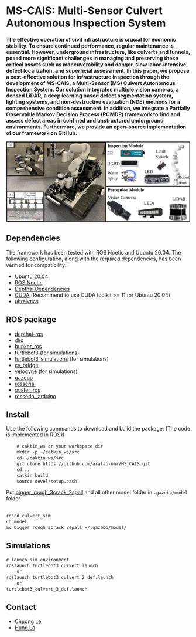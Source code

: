 # MS-CAIS: Multi-Sensor Culvert Autonomous Inspection System
**The effective operation of civil infrastructure is crucial for economic stability. To ensure continued performance, regular maintenance is essential. However, underground infrastructure, like culverts and tunnels, posed more significant challenges in managing and preserving these critical assets such as maneuverability and danger,  slow labor-intensive, defect localization, and superficial assessment. In this paper, we propose a cost-effective solution for infrastructure inspection through the development of MS-CAIS, a Multi-Sensor (MS) Culvert Autonomous Inspection System. Our solution integrates multiple vision cameras, a densed LiDAR, a deep learning based defect segmentation system, lighting systems, and non-destructive evaluation (NDE) methods for a comprehensive condition assessment. In addition, we integrate a Partially Observable Markov Decision Process (POMDP) framework to find and assess defect areas in confined and unstructured underground environments. Furthermore, we provide an open-source implementation of our framework on GitHub.**

<p align='center'>
    <img src="./pic/ms-robot.png" alt="drawing" width="800"/>
</p>

## Dependencies
The framework has been tested with ROS Noetic and Ubuntu 20.04. The following configuration, along with the required dependencies, has been verified for compatibility:

- [Ubuntu 20.04](https://releases.ubuntu.com/focal/)
- [ROS Noetic](http://wiki.ros.org/noetic/Installation/Ubuntu) 
- [Depthai Dependencies](https://docs.luxonis.com/software/ros/depthai-ros/build/)
- [CUDA](https://developer.nvidia.com/cuda-downloads) (Recommend to use CUDA toolkit >= 11 for Ubuntu 20.04)
- [ultralytics](https://github.com/ultralytics)


## ROS package
- [depthai-ros](https://github.com/luxonis/depthai-ros/tree/noetic)
- [dlio](https://github.com/vectr-ucla/direct_lidar_inertial_odometry)
- [bunker_ros](https://github.com/agilexrobotics/bunker_ros)
- [turtlebot3](https://github.com/ROBOTIS-GIT/turtlebot3) (for simulations)
- [turtlebot3_simulations](https://github.com/ROBOTIS-GIT/turtlebot3_simulations) (for simulations)
- [cv_bridge](https://github.com/ros-perception/vision_opencv)
- [velodyne](https://github.com/ros-drivers/velodyne) (for simulations)
- [gazebo](https://gazebosim.org/docs/latest/ros_installation/)
- [rosserial](https://github.com/ros-drivers/rosserial)
- [ouster_ros](https://github.com/ouster-lidar/ouster-ros)
- [rosserial_arduino](http://wiki.ros.org/rosserial_arduino/Tutorials/Arduino%20IDE%20Setup)

## Install
Use the following commands to download and build the package: (The code is implemented in ROS1)

```
    # caktin_ws or your workspace dir 
    mkdir -p ~/catkin_ws/src 
    cd ~/caktin_ws/src    
    git clone https://github.com/aralab-unr/MS_CAIS.git
    cd ..
    catkin build
    source devel/setup.bash
```
Put [bigger_rough_3crack_2spall](https://github.com/khuechuong/culvert_sim/tree/main/model/bigger_rough_3crack_2spall) and all other model folder in ```.gazebo/model``` folder

```

roscd culvert_sim
cd model
mv bigger_rough_3crack_2spall ~/.gazebo/model/
```

## Simulations
```
# launch sim environment
roslaunch turtlebot3_culvert.launch
    or
roslaunch turtlebot3_culvert_2_def.launch
    or
turtlebot3_culvert_3_def.launch

```

## Contact
- [Chuong Le](mailto:chuongl@unr.edu)
- [Hung La](mailto:hla@unr.edu)
